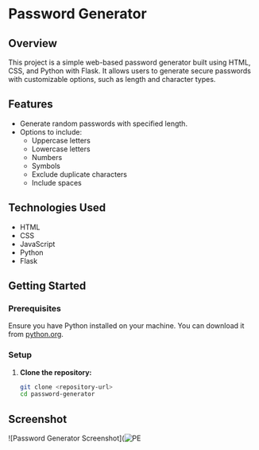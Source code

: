 # Password Generator

## Overview
This project is a simple web-based password generator built using HTML, CSS, and Python with Flask. It allows users to generate secure passwords with customizable options, such as length and character types.

## Features
- Generate random passwords with specified length.
- Options to include:
  - Uppercase letters
  - Lowercase letters
  - Numbers
  - Symbols
  - Exclude duplicate characters
  - Include spaces

## Technologies Used
- HTML
- CSS
- JavaScript
- Python
- Flask

## Getting Started

### Prerequisites
Ensure you have Python installed on your machine. You can download it from [python.org](https://www.python.org/downloads/).

### Setup
1. **Clone the repository:**
   ```bash
   git clone <repository-url>
   cd password-generator

## Screenshot
![Password Generator Screenshot](![PE](https://github.com/user-attachments/assets/94930fb9-37c8-410b-8a01-05d3d8e186c5)
